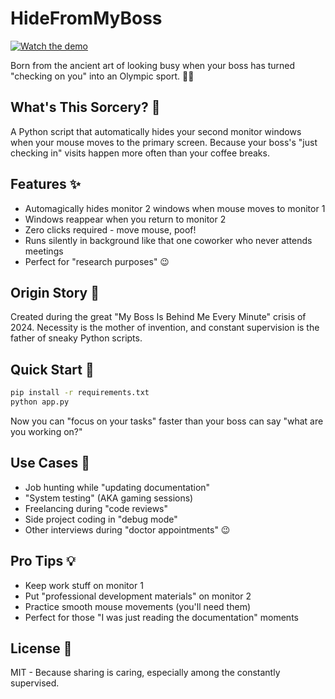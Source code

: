 # HideFromMyBoss

[![Watch the demo](https://img.shields.io/badge/Watch-Demo-red)](https://youtu.be/qQfwt4BbFSU)

Born from the ancient art of looking busy when your boss has turned "checking on you" into an Olympic sport. 🏃‍♂️

## What's This Sorcery? 🤔
A Python script that automatically hides your second monitor windows when your mouse moves to the primary screen. Because your boss's "just checking in" visits happen more often than your coffee breaks.

## Features ✨
- Automagically hides monitor 2 windows when mouse moves to monitor 1
- Windows reappear when you return to monitor 2
- Zero clicks required - move mouse, poof! 
- Runs silently in background like that one coworker who never attends meetings
- Perfect for "research purposes" 😉

## Origin Story 📖
Created during the great "My Boss Is Behind Me Every Minute" crisis of 2024. Necessity is the mother of invention, and constant supervision is the father of sneaky Python scripts.

## Quick Start 🚀
```bash
pip install -r requirements.txt
python app.py
```
Now you can "focus on your tasks" faster than your boss can say "what are you working on?"

## Use Cases 🎯
- Job hunting while "updating documentation" 
- "System testing" (AKA gaming sessions)
- Freelancing during "code reviews"
- Side project coding in "debug mode"
- Other interviews during "doctor appointments" 😉

## Pro Tips 💡
- Keep work stuff on monitor 1
- Put "professional development materials" on monitor 2
- Practice smooth mouse movements (you'll need them)
- Perfect for those "I was just reading the documentation" moments

## License 📜
MIT - Because sharing is caring, especially among the constantly supervised.
